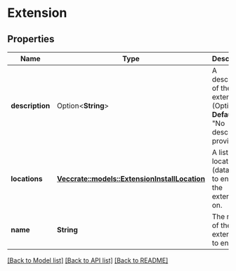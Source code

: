 # Extension

## Properties

Name | Type | Description | Notes
------------ | ------------- | ------------- | -------------
**description** | Option<**String**> | A description of the extension. (Optional)  **Default**: \"No description provided\" | [optional]
**locations** | [**Vec<crate::models::ExtensionInstallLocation>**](ExtensionInstallLocation.md) | A list of locations (databases) to enabled the extension on. | 
**name** | **String** | The name of the extension to enable. | 

[[Back to Model list]](../README.md#documentation-for-models) [[Back to API list]](../README.md#documentation-for-api-endpoints) [[Back to README]](../README.md)


